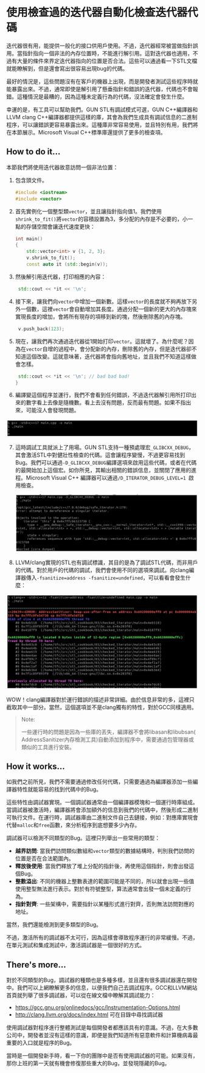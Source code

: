 # 使用檢查過的迭代器自動化檢查迭代器代碼

迭代器很有用，能提供一般化的接口供用戶使用。不過，迭代器經常被當做指針誤用。當指針指向一個非法的內存位置時，不能進行解引用。這對迭代器也適用，不過有大量的條件來界定迭代器指向的位置是否合法。這些可以通過看一下STL文檔就能瞭解到，但是還會寫出很容易出現bug的代碼。

最好的情況是，這些問題沒有在客戶的機器上出現，而是開發者測試這些程序時就能暴露出來。不過，通常即使是解引用了懸垂指針和錯誤的迭代器，代碼也不會報錯。這種情況是最糟的，因為這種未定義行為的代碼，沒法確定會發生什麼。

幸運的是，有工具可以幫助我們。GUN STL有調試模式可選，GUN C++編譯器和LLVM clang C++編譯器都提供這樣的庫，其會為我們生成具有調試信息的二進制程序，可以讓錯誤更容易暴露出來。這種庫非常容易使用，並且特別有用，我們將在本節展示。Microsoft Visual C++標準庫還提供了更多的檢查項。

## How to do it...

本節我們將使用迭代器故意訪問一個非法位置：

1. 包含頭文件。

   ```c++
   #include <iostream>
   #include <vector>
   ```

2. 首先實例化一個整型類`vector`，並且讓指針指向值1。我們使用`shrink_to_fit()`將`vector`的容積設置為3，多分配的內存是不必要的，小一點的存儲空間會讓迭代速度更快：

   ```c++
   int main()
   {
       std::vector<int> v {1, 2, 3};
       v.shrink_to_fit();
       const auto it (std::begin(v));
   ```

3. 然後解引用迭代器，打印相應的內容：

   ```c++
   	std::cout << *it << '\n';
   ```

4. 接下來，讓我們向`vector`中增加一個新數。這樣`vector`的長度就不夠再放下另外一個數，這裡`vector`會自動增加其長度。通過分配一個新的更大的內存塊來實現長度的增加，會將所有現存的項移到新的塊，然後刪除舊的內存塊。

   ```c++
   	v.push_back(123);
   ```

5. 現在，讓我們再次通過迭代器從1開始打印`vector`。這就壞了。為什麼呢？因為在`vector`自增的過程中，會分配新的內存，刪除舊的內存，但是迭代器卻不知道這個改變。這就意味著，迭代器將會指向舊地址，並且我們不知道這樣做會怎樣。

   ```c++
   	std::cout << *it << '\n'; // bad bad bad!
   }
   ```

6.  編譯變這個程序並運行，我們不會看到任何錯誤，不過迭代器解引用所打印出來的數字看上去像是隨機數。看上去沒有問題，反而最有問題。如果不指出來，可能沒人會發現問題。

   ![](../../images/chapter3/3-7-1.png)

7. 這時調試工具就派上了用場。GUN STL支持一種預處理宏`_GLIBCXX_DEBUG`，其會激活STL中對健壯性檢查的代碼。這會讓程序變慢，不過更容易找到Bug。我們可以通過`-D_GLIBCXX_DEBUG`編譯選項來啟用這些代碼，或者在代碼的最開始加上這個宏。如你所見，其輸出相關的錯誤信息，並關閉了應用的進程。Microsoft Visual C++ 編譯器可以通過`/D_ITERATOR_DEBUG_LEVEL=1 `啟用檢查。

   ![](../../images/chapter3/3-7-2.png)

8.  LLVM/clang實現的STL也有調試標識，其目的是為了調試STL代碼，而非用戶的代碼。對於用戶的代碼的調試，我們會使用不同的選項來調試。向clang編譯器傳入`-fsanitize=address -fsanitize=undefined`，可以看看會發生什麼：

   ![](../../images/chapter3/3-7-3.png)

WOW！clang編譯器對於運行錯誤的描述非常詳細。由於信息非常的多，這裡只截取其中一部分。當然，這個選項並不是clang獨有的特性，對於GCC同樣適用。

> Note:
>
> 一些運行時的問題是因為一些庫的丟失，編譯器不會將libasan和libubsan( AddressSanitizer內存檢測工具)自動添加到程序中，需要通過包管理器或類似的工具進行安裝。

## How it works...

如我們之前所見，我們不需要通過修改任何代碼，只需要通過為編譯器添加一些編譯器特性就能容易的找到代碼中的Bug。

這些特性由調試器實現。一個調試器通常由一個編譯器模塊和一個運行時庫組成。當調試器被激活時，編譯器將會添加額外的信息到我們的代碼中，然後形成二進制可執行文件。在運行時，調試器庫由二進制文件自己去鏈接，例如：對應庫實現會代替`malloc`和`free`函數，來分析程序到底想要多少內存。

調試器可以檢測不同類型的Bug。這裡只列舉出一些常用的類型：

- **越界訪問**: 當我們訪問類似數組和`vector`類型的數據結構時，判別我們訪問的位置是否在合法範圍內。
- **釋放後使用**: 當我們釋放了堆上分配的指針後，再使用這個指針，則會出發這個Bug。
- **整數溢出**: 不同的機器上整數表達的範圍可能是不同的，所以就會出現一些值使用整型無法進行表示。對於有符號整型，算法通常會出發一個未定義的行為。
- **指針對齊**: 一些架構中，需要指針以某種形式進行對齊，否則無法訪問對應的地址。

當然，我們還能檢測到更多類型的Bug。

不過，激活所有的調試器不太可行，因為這樣會導致程序運行的非常緩慢。不過，在單元測試和集成測試中，激活調試器是一個很好的方式。

## There's more...

對於不同類型的Bug，調試器的種類也是多種多樣，並且還有很多調試器還在開發中。我們可以上網瞭解更多的信息，以便我們自己去調試程序。GCC和LLVM網站首頁就列舉了很多調試器，可以從在線文檔中瞭解其調試能力：

- https://gcc.gnu.org/onlinedocs/gcc/Instrumentation-Options.html
- http://clang.llvm.org/docs/index.html 可在目錄中尋找調試器

使用調試器對程序進行整體測試是每個開發者都應該具有的意識。不過，在大多數公司中，開發者並沒有這樣的意識，即便是我們知道所有惡意軟件和計算機病毒最重要的入口就是程序的Bug。

當時是一個開發新手時，看一下你的團隊中是否有使用調試器的可能。如果沒有，那你上班的第一天就有機會修復那些重大的Bug，並發現隱藏的Bug。

